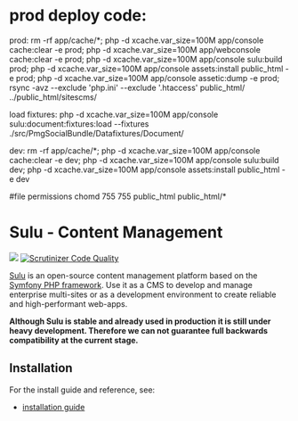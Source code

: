 # prod deploy code:

prod:
rm -rf app/cache/*;
php -d xcache.var_size=100M app/console cache:clear -e prod;
php -d xcache.var_size=100M app/webconsole cache:clear -e prod;
php -d xcache.var_size=100M app/console sulu:build prod;
php -d xcache.var_size=100M app/console assets:install public_html -e prod;
php -d xcache.var_size=100M app/console assetic:dump -e prod;
rsync -avz --exclude 'php.ini' --exclude '.htaccess' public_html/ ../public_html/sitescms/

load fixtures:
php -d xcache.var_size=100M app/console sulu:document:fixtures:load --fixtures  ./src/PmgSocialBundle/Datafixtures/Document/

dev:
rm -rf app/cache/*;
php -d xcache.var_size=100M app/console cache:clear -e dev;
php -d xcache.var_size=100M app/console sulu:build dev;
php -d xcache.var_size=100M app/console assets:install public_html -e dev

#file permissions
chomd 755
755 public_html public_html/*


# Sulu - Content Management

[![](https://travis-ci.org/sulu/sulu-standard.svg?branch=master)](https://travis-ci.org/sulu/sulu-standard)
[![Scrutinizer Code Quality](https://scrutinizer-ci.com/g/sulu/sulu-standard/badges/quality-score.png?s=3039e48d6515ea846578ca06f3c5bd5442ad3c5b)](https://scrutinizer-ci.com/g/sulu/sulu-standard/)

[Sulu](http://sulu.io/) is an open-source content management platform based on the
[Symfony PHP framework](http://cmf.symfony.com/). Use it as a CMS to develop and
manage enterprise multi-sites or as a development environment to create reliable
and high-performant web-apps.

**Although Sulu is stable and already used in production it is still under
heavy development. Therefore we can not guarantee full backwards compatibility
at the current stage.**

## Installation

For the install guide and reference, see:

* [installation guide](http://docs.sulu.io/en/latest/book/getting-started/index.html)





